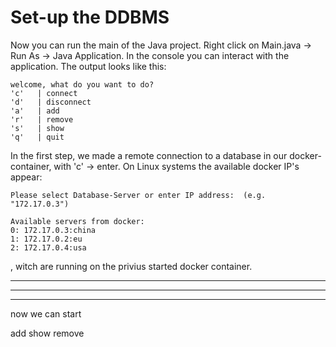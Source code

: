 # Set-up the DDBMS

Now you can run the main of the Java project.
Right click on Main.java -> Run As -> Java Application.
In the console you can interact with the application. The output looks like this: 


    welcome, what do you want to do?
    'c'   | connect
    'd'   | disconnect
    'a'   | add
    'r'   | remove
    's'   | show
    'q'   | quit


In the first step, we made a remote connection to a database in our docker-container, with 'c' -> enter.
On Linux systems the available docker IP's appear:

    Please select Database-Server or enter IP address:  (e.g. "172.17.0.3")
    
    Available servers from docker:
    0: 172.17.0.3:china
    1: 172.17.0.2:eu
    2: 172.17.0.4:usa










, witch are running on the privius started docker container. 






<hr/><hr/><hr/>

now we can start 

add 
show 
remove
